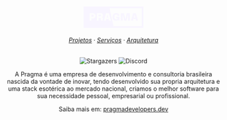 <!-- <h3 align="center">
    <svg width="120" height="120" viewBox="0 0 120 120" fill="none" xmlns="http://www.w3.org/2000/svg">
    <path d="M47.9373 19.7C48.3873 16.99 50.7373 15 53.4873 15H66.4523C69.2023 15 71.5523 16.99 72.0023 19.7L73.0673 26.105C73.3823 27.975 74.6323 29.535 76.2923 30.455C76.6623 30.655 77.0273 30.87 77.3923 31.09C79.0123 32.07 80.9923 32.375 82.7673 31.71L88.8523 29.43C90.0993 28.961 91.4723 28.9499 92.7267 29.3986C93.9812 29.8472 95.0356 30.7266 95.7023 31.88L102.182 43.115C102.848 44.2685 103.082 45.6207 102.844 46.9308C102.606 48.241 101.911 49.4242 100.882 50.27L95.8673 54.405C94.4023 55.605 93.6773 57.47 93.7123 59.365C93.7204 59.79 93.7204 60.215 93.7123 60.64C93.6773 62.53 94.4023 64.39 95.8623 65.59L100.887 69.73C103.007 71.48 103.557 74.5 102.187 76.88L95.6973 88.115C95.0316 89.2682 93.9783 90.1478 92.7249 90.5973C91.4715 91.0469 90.0993 91.0372 88.8523 90.57L82.7673 88.29C80.9923 87.625 79.0173 87.93 77.3873 88.91C77.0248 89.1304 76.6581 89.3438 76.2873 89.55C74.6323 90.465 73.3823 92.025 73.0673 93.895L72.0023 100.295C71.5523 103.01 69.2023 105 66.4523 105H53.4823C50.7323 105 48.3823 103.01 47.9323 100.3L46.8673 93.895C46.5573 92.025 45.3073 90.465 43.6473 89.545C43.2766 89.3405 42.9098 89.1288 42.5473 88.91C40.9223 87.93 38.9473 87.625 37.1673 88.29L31.0823 90.57C29.836 91.0376 28.4642 91.0481 27.2108 90.5995C25.9575 90.1509 24.9039 89.2723 24.2373 88.12L17.7523 76.885C17.0871 75.7315 16.8526 74.3793 17.0906 73.0692C17.3287 71.759 18.0238 70.5758 19.0523 69.73L24.0723 65.595C25.5323 64.395 26.2573 62.53 26.2223 60.635C26.2145 60.21 26.2145 59.785 26.2223 59.36C26.2573 57.47 25.5323 55.61 24.0723 54.41L19.0523 50.27C18.025 49.4245 17.3307 48.2422 17.0927 46.9331C16.8547 45.6241 17.0884 44.273 17.7523 43.12L24.2373 31.885C24.9033 30.7307 25.9574 29.8503 27.2119 29.4007C28.4664 28.9511 29.8398 28.9615 31.0873 29.43L37.1673 31.71C38.9473 32.375 40.9223 32.07 42.5473 31.09C42.9073 30.87 43.2773 30.655 43.6473 30.45C45.3073 29.535 46.5573 27.975 46.8673 26.105L47.9373 19.7Z" stroke="#F8F5FF" stroke-width="4" stroke-linecap="round" stroke-linejoin="round"/>
    <path d="M82.5 60C82.5 65.9674 80.1295 71.6903 75.9099 75.9099C71.6903 80.1295 65.9674 82.5 60 82.5C54.0326 82.5 48.3097 80.1295 44.0901 75.9099C39.8705 71.6903 37.5 65.9674 37.5 60C37.5 54.0326 39.8705 48.3097 44.0901 44.0901C48.3097 39.8705 54.0326 37.5 60 37.5C65.9674 37.5 71.6903 39.8705 75.9099 44.0901C80.1295 48.3097 82.5 54.0326 82.5 60Z" stroke="#F8F5FF" stroke-width="4" stroke-linecap="round" stroke-linejoin="round"/>
    <path d="M67.6563 52.3438L75.3125 60L67.6563 67.6563M52.3438 67.6563L44.6875 60L52.3438 52.3438M63.2813 47.9688L56.7188 72.0313" stroke="#F8F5FF" stroke-width="3" stroke-linecap="round" stroke-linejoin="round"/>
    </svg>
</h3> -->
<h3 align="center">
    <svg width="140" height="50" viewBox="0 0 280 100" fill="none" xmlns="http://www.w3.org/2000/svg">
        <path d="M151.762 66.59C148.556 66.59 145.724 65.9115 143.266 64.5545C140.808 63.1975 138.89 61.1915 137.514 58.5365C136.137 55.8815 135.449 52.607 135.449 48.713C135.449 44.7993 136.216 41.5052 137.75 38.8305C139.284 36.1362 141.358 34.1007 143.974 32.724C146.609 31.3277 149.55 30.6295 152.795 30.6295C155.568 30.6295 157.918 31.0425 159.845 31.8685C161.772 32.6748 163.326 33.7172 164.506 34.9955C165.706 36.2542 166.571 37.5817 167.102 38.978C167.653 40.3547 167.928 41.6133 167.928 42.754C167.928 42.7933 167.928 42.8425 167.928 42.9015C167.928 42.9605 167.928 43.0097 167.928 43.049H159.491C159.491 43.0097 159.491 42.9605 159.491 42.9015C159.491 42.8425 159.491 42.7933 159.491 42.754C159.491 42.1837 159.344 41.6035 159.049 41.0135C158.773 40.4235 158.35 39.8728 157.78 39.3615C157.229 38.8502 156.531 38.447 155.686 38.152C154.86 37.8373 153.896 37.68 152.795 37.68C151.32 37.68 149.913 38.0045 148.576 38.6535C147.258 39.2828 146.187 40.394 145.361 41.987C144.554 43.58 144.151 45.822 144.151 48.713C144.151 50.9943 144.377 52.8528 144.83 54.2885C145.282 55.7045 145.901 56.796 146.688 57.563C147.494 58.33 148.399 58.861 149.402 59.156C150.425 59.4313 151.497 59.569 152.618 59.569C154.132 59.569 155.41 59.3625 156.453 58.9495C157.495 58.5365 158.321 58.0645 158.931 57.5335C159.54 56.9828 159.924 56.5108 160.081 56.1175V54.495H152.559V48.0935H167.781V66H163.533L162.53 61.87C162.372 62.2633 161.9 62.8435 161.114 63.6105C160.347 64.3578 159.206 65.0462 157.692 65.6755C156.177 66.2852 154.201 66.59 151.762 66.59ZM202.056 31.19H216.629V66H207.956V36.4705L208.074 36.559L200.994 66H190.079L183.058 36.5L183.176 36.382V66H174.503V31.19H189.076L196.097 62.3125H194.976L202.056 31.19ZM230.776 66H221.838L231.602 31.1605H244.848L254.494 66H245.585L238.004 36.677H238.446L230.776 66ZM228.859 51.8105H247.562V58.743H228.859V51.8105Z" fill="#F8F5FF"/>
        <mask id="path-2-inside-1_33_7" fill="white">
        <path d="M117 0H280V100H117V0Z"/>
        </mask>
        <path d="M280 0H288V-8H280V0ZM280 100V108H288V100H280ZM117 8H280V-8H117V8ZM272 0V100H288V0H272ZM280 92H117V108H280V92Z" fill="#F8F5FF" mask="url(#path-2-inside-1_33_7)"/>
        <path fill-rule="evenodd" clip-rule="evenodd" d="M0 0H119.844L142 100H0V0ZM28.304 66H36.977V55.498H41.992C44.9617 55.498 47.5085 54.9375 49.6325 53.8165C51.7762 52.6758 53.4282 51.1615 54.5885 49.2735C55.7488 47.3658 56.329 45.291 56.329 43.049C56.329 40.807 55.7488 38.7912 54.5885 37.0015C53.4478 35.2118 51.8057 33.7958 49.662 32.7535C47.538 31.7112 44.9813 31.19 41.992 31.19H28.304V66ZM41.048 48.654H36.977V38.034H41.048C42.346 38.034 43.4867 38.211 44.47 38.565C45.4533 38.8993 46.2203 39.4402 46.771 40.1875C47.3217 40.9348 47.597 41.928 47.597 43.167C47.597 44.406 47.3217 45.4385 46.771 46.2645C46.2203 47.0708 45.4533 47.6707 44.47 48.064C43.4867 48.4573 42.346 48.654 41.048 48.654ZM62.0101 31.19V66H70.6831V52.902H76.1406C77.7336 52.902 78.9431 53.2462 79.7691 53.9345C80.5951 54.6032 81.0081 55.6553 81.0081 57.091V59.628V62.1355C81.0081 62.9615 81.0769 63.7285 81.2146 64.4365C81.3522 65.1248 81.5391 65.646 81.7751 66H90.4776C90.2219 65.6853 90.0154 65.174 89.8581 64.466C89.7204 63.7383 89.6516 62.9615 89.6516 62.1355V59.1265V56.088C89.6516 54.5147 89.3664 53.256 88.7961 52.312C88.2257 51.3483 87.4686 50.6403 86.5246 50.188C85.6002 49.716 84.5972 49.4505 83.5156 49.3915C84.5776 49.2932 85.6494 48.9293 86.7311 48.3C87.8127 47.651 88.7174 46.7168 89.4451 45.4975C90.1727 44.2782 90.5366 42.7933 90.5366 41.043C90.5366 37.916 89.5139 35.497 87.4686 33.786C85.4232 32.0553 82.3061 31.19 78.1171 31.19H62.0101ZM76.6716 46.0285H70.6831V38.0045H76.5241C77.6451 38.0045 78.5792 38.1225 79.3266 38.3585C80.0739 38.5945 80.6344 38.9977 81.0081 39.568C81.4014 40.1187 81.5981 40.8758 81.5981 41.8395C81.5981 42.7835 81.4014 43.5702 81.0081 44.1995C80.6147 44.8092 80.0444 45.2713 79.2971 45.586C78.5694 45.881 77.6942 46.0285 76.6716 46.0285ZM95.3428 66H104.281L106.179 58.743H117.214L119.09 66H127.999L118.353 31.1605H105.107L95.3428 66ZM115.422 51.8105L111.729 37.5278L107.993 51.8105H115.422Z" fill="#F8F5FF"/>
    </svg>
</h3>

<h6 align="center">
  <a href="">Projetos</a>
  ·
  <a href="">Serviços</a>
  ·
  <a href="">Arquitetura</a>
</h6>

<p align="center">
<img alt="Stargazers" src="https://img.shields.io/github/stars/PragmaDevelopers?style=for-the-badge&logo=github&logoColor=%23F8F5FF&label=Stars&labelColor=%2315101B&color=%2315101B">
<img alt="Discord" src="https://img.shields.io/discord/1159504633962692628?style=for-the-badge&logo=discord&logoColor=%23F8F5FF&label=Chat&labelColor=%2315101B&color=%2315101B">
</p>

<p align="center">
A Pragma é uma empresa de desenvolvimento e consultoria brasileira nascida da vontade de inovar, tendo desenvolvido sua propria arquitetura e uma stack esotérica ao mercado nacional, criamos o melhor software para sua necessidade pessoal, empresarial ou profissional.
</p>

<p align="center">
Saiba mais em: <a href="https://pragmadevelopers.vercel.app">pragmadevelopers.dev</a>
</p>
